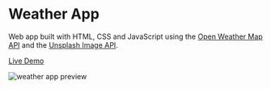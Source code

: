 # Weather App

Web app built with HTML, CSS and JavaScript using the [Open Weather Map API](https://openweathermap.org/) and the [Unsplash Image API](https://unsplash.com/developers).

[Live Demo](https://migfernandes01.github.io/weather-app/)

![weather app preview](https://user-images.githubusercontent.com/47478922/147115113-f5ba1cdc-080e-4357-8110-e1af1641dcea.png)
